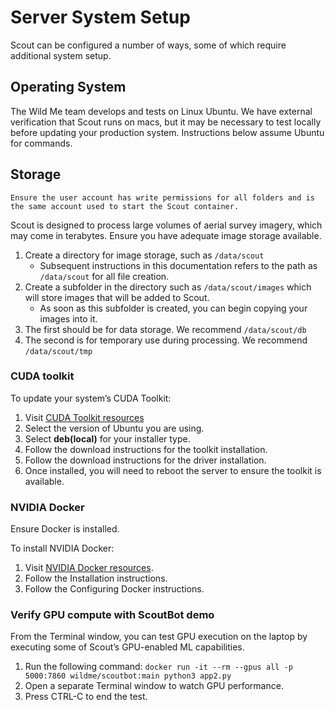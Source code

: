 # Server System Setup

Scout can be configured a number of ways, some of which require additional system setup.

## Operating System
The Wild Me team develops and tests on Linux Ubuntu. We have external verification that Scout runs on macs, but it may be necessary to test locally before updating your production system. Instructions below assume Ubuntu for commands.

## Storage

```{warning}
Ensure the user account has write permissions for all folders and is the same account used to start the Scout container.
```

Scout is designed to process large volumes of aerial survey imagery, which may come in terabytes. Ensure you have adequate image storage available.

1. Create a directory for image storage, such as `/data/scout`
    * Subsequent instructions in this documentation refers to the path as `/data/scout` for all file creation.
2. Create a subfolder in the directory such as `/data/scout/images` which will store images that will be added to Scout.
    * As soon as this subfolder is created, you can begin copying your images into it.
3. The first should be for data storage. We recommend `/data/scout/db`
4. The second is for temporary use during processing. We recommend `/data/scout/tmp`

### CUDA toolkit

To update your system’s CUDA Toolkit:

1. Visit [CUDA Toolkit resources](https://developer.nvidia.com/cuda-downloads?target_os=Linux&amp;amp;target_arch=x86_64&amp;amp;Distribution=Ubuntu)
2. Select the version of Ubuntu you are using.
3. Select **deb(local)** for your installer type.
4. Follow the download instructions for the toolkit installation.
5. Follow the download instructions for the driver installation.
6. Once installed, you will need to reboot the server to ensure the toolkit is available.

### NVIDIA Docker

Ensure Docker is installed.

To install NVIDIA Docker:

1. Visit [NVIDIA Docker resources](https://docs.nvidia.com/datacenter/cloud-native/container-toolkit/install-guide.html#docker).
2. Follow the Installation instructions.
3. Follow the Configuring Docker instructions.

### Verify GPU compute with ScoutBot demo

From the Terminal window, you can test GPU execution on the laptop by executing some of Scout’s GPU-enabled ML capabilities.

1. Run the following command: `docker run -it --rm --gpus all -p 5000:7860 wildme/scoutbot:main python3 app2.py`
2. Open a separate Terminal window to watch GPU performance.
3. Press CTRL-C to end the test.